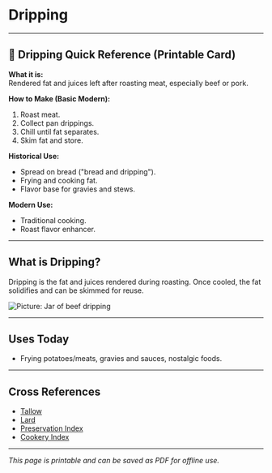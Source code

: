 # Dripping

---

## 📜 Dripping Quick Reference (Printable Card)

**What it is:**  
Rendered fat and juices left after roasting meat, especially beef or pork.  

**How to Make (Basic Modern):**  
1. Roast meat.  
2. Collect pan drippings.  
3. Chill until fat separates.  
4. Skim fat and store.  

**Historical Use:**  
- Spread on bread ("bread and dripping").  
- Frying and cooking fat.  
- Flavor base for gravies and stews.  

**Modern Use:**  
- Traditional cooking.  
- Roast flavor enhancer.  

---

## What is Dripping?  

Dripping is the fat and juices rendered during roasting. Once cooled, the fat solidifies and can be skimmed for reuse.  

![Picture: Jar of beef dripping](placeholder-dripping.jpg)

---

## Uses Today  

- Frying potatoes/meats, gravies and sauces, nostalgic foods.  

---

## Cross References  

- [Tallow](tallow.md)  
- [Lard](lard.md)  
- [Preservation Index](../../preservation.md)  
- [Cookery Index](../../cookery.md)  

---

*This page is printable and can be saved as PDF for offline use.*
